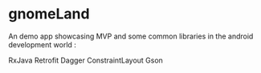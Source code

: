 # gnomeLand

An  demo app showcasing MVP and some common libraries in the android development world : 

RxJava
Retrofit
Dagger
ConstraintLayout
Gson
